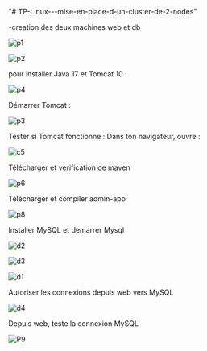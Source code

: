 "# TP-Linux---mise-en-place-d-un-cluster-de-2-nodes" 

-creation des deux machines web et db 

![p1](https://github.com/user-attachments/assets/f01ed88f-51d9-47c0-b959-70976909fe7e)

![p2](https://github.com/user-attachments/assets/a858bcb3-9b21-44cf-bca4-1e7d53421737)

pour installer Java 17 et Tomcat 10 :

![p4](https://github.com/user-attachments/assets/481a1366-4718-4cdd-993e-4dc4908b078b)

Démarrer Tomcat : 

![p3](https://github.com/user-attachments/assets/b6083660-ba46-4108-b306-dacced00dec6)

Tester si Tomcat fonctionne :
Dans ton navigateur, ouvre :

![c5](https://github.com/user-attachments/assets/ab05f505-f403-43fa-a900-5dffca59fb29)

Télécharger et verification de maven

![p6](https://github.com/user-attachments/assets/b573dee7-d4ed-4a39-8243-514943fd7953)


Télécharger et compiler admin-app

![p8](https://github.com/user-attachments/assets/a3f9862d-cd2e-4f0b-9ced-2a5fdaae44b2)


Installer MySQL et demarrer Mysql

![d2](https://github.com/user-attachments/assets/99baadf9-e2f9-42f6-b751-44f487e2594c)

![d3](https://github.com/user-attachments/assets/b56cb043-5452-4fe9-8017-1232f7444452)

![d1](https://github.com/user-attachments/assets/d6da0a10-9067-4a8c-a7e7-0075ae3c2379)

 Autoriser les connexions depuis web vers MySQL
 
 ![d4](https://github.com/user-attachments/assets/abd616dd-7fc7-4fa5-af94-e98bfbb5f02f)

 Depuis web, teste la connexion MySQL 

 ![P9](https://github.com/user-attachments/assets/88c6bbf3-01b4-4f01-b1e8-00496354dd96)








